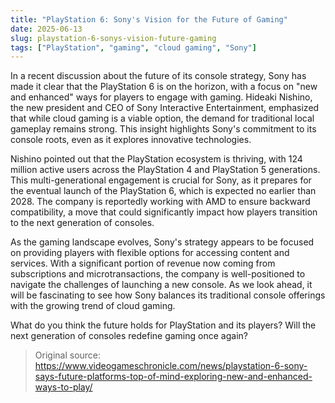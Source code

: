 ```yaml
---
title: "PlayStation 6: Sony's Vision for the Future of Gaming"
date: 2025-06-13
slug: playstation-6-sonys-vision-future-gaming
tags: ["PlayStation", "gaming", "cloud gaming", "Sony"]
---
```


In a recent discussion about the future of its console strategy, Sony has made it clear that the PlayStation 6 is on the horizon, with a focus on "new and enhanced" ways for players to engage with gaming. Hideaki Nishino, the new president and CEO of Sony Interactive Entertainment, emphasized that while cloud gaming is a viable option, the demand for traditional local gameplay remains strong. This insight highlights Sony's commitment to its console roots, even as it explores innovative technologies.

Nishino pointed out that the PlayStation ecosystem is thriving, with 124 million active users across the PlayStation 4 and PlayStation 5 generations. This multi-generational engagement is crucial for Sony, as it prepares for the eventual launch of the PlayStation 6, which is expected no earlier than 2028. The company is reportedly working with AMD to ensure backward compatibility, a move that could significantly impact how players transition to the next generation of consoles.

As the gaming landscape evolves, Sony's strategy appears to be focused on providing players with flexible options for accessing content and services. With a significant portion of revenue now coming from subscriptions and microtransactions, the company is well-positioned to navigate the challenges of launching a new console. As we look ahead, it will be fascinating to see how Sony balances its traditional console offerings with the growing trend of cloud gaming.

What do you think the future holds for PlayStation and its players? Will the next generation of consoles redefine gaming once again?

> Original source: https://www.videogameschronicle.com/news/playstation-6-sony-says-future-platforms-top-of-mind-exploring-new-and-enhanced-ways-to-play/